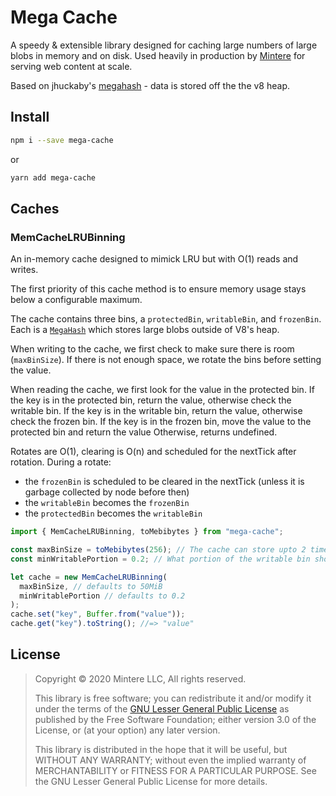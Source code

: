 # Mega Cache
 
A speedy & extensible library designed for caching large numbers of large blobs in memory and on disk. 
Used heavily in production by [Mintere](https://mintere.com) for serving web content at scale.

Based on jhuckaby's [megahash] - data is stored off the the v8 heap.

## Install

```sh
npm i --save mega-cache
```

or

```sh
yarn add mega-cache
```

## Caches


### MemCacheLRUBinning

An in-memory cache designed to mimick LRU but with O(1) reads and writes.

The first priority of this cache method is to ensure memory usage stays below a
configurable maximum.

The cache contains three bins, a `protectedBin`, `writableBin`, and `frozenBin`. 
Each is a [`MegaHash`][megahash] which stores large blobs outside of V8's heap.

When writing to the cache, we first check to make sure there is room (`maxBinSize`).
If there is not enough space, we rotate the bins before setting the value.

When reading the cache, we first look for the value in the protected bin.
If the key is in the protected bin, return the value, otherwise check the writable bin.
If the key is in the writable bin, return the value, otherwise check the frozen bin.
If the key is in the frozen bin, move the value to the protected bin and return the value
Otherwise, returns undefined.

Rotates are O(1), clearing is O(n) and scheduled for the nextTick after rotation.
During a rotate:
- the `frozenBin` is scheduled to be cleared in the nextTick (unless it is garbage collected by node before then)
- the `writableBin` becomes the `frozenBin`
- the `protectedBin` becomes the `writableBin`

```js
import { MemCacheLRUBinning, toMebibytes } from "mega-cache";

const maxBinSize = toMebibytes(256); // The cache can store upto 2 times this amount, and potentially peak at 3 times prior to GC
const minWritablePortion = 0.2; // What portion of the writable bin should be reserved for new data

let cache = new MemCacheLRUBinning(
  maxBinSize, // defaults to 50MiB
  minWritablePortion // defaults to 0.2
);
cache.set("key", Buffer.from("value"));
cache.get("key").toString(); //=> "value"
```

## License

> Copyright © 2020 Mintere LLC, All rights reserved.
>
> This library is free software; you can redistribute it and/or modify it under the
> terms of the [GNU Lesser General Public License](LICENSE) as published by the Free
> Software Foundation; either version 3.0 of the License, or (at your option) any later version.
>
> This library is distributed in the hope that it will be useful,
> but WITHOUT ANY WARRANTY; without even the implied warranty of
> MERCHANTABILITY or FITNESS FOR A PARTICULAR PURPOSE.  See the GNU
> Lesser General Public License for more details.

[megahash]: https://github.com/jhuckaby/megahash
